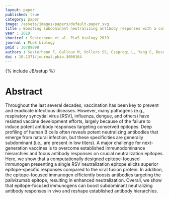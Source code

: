 ```yaml
---
layout: paper
published: true
category: paper
image: /assets/images/papers/default-paper.svg
title : Boosting subdominant neutralizing antibody responses with a computationally designed epitope-focused immunogen
year : 2019
shortref : Sesterhenn et al. PLoS biology 2019
journal : PLoS biology
pmid : 30789898
authors : Sesterhenn F, Galloux M, Vollers SS, Csepregi L, Yang C, Descamps D, Bonet J, Friedensohn S, Gainza P, Corthésy P, Chen M, Rosset S, Rameix-Welti MA, Éléouët JF, Reddy ST, Graham BS, Riffault S, Correia BE
doi : 10.1371/journal.pbio.3000164
---
```

{% include JB/setup %}

# Abstract

Throughout the last several decades, vaccination has been key to prevent and eradicate infectious diseases. However, many pathogens (e.g., respiratory syncytial virus [RSV], influenza, dengue, and others) have resisted vaccine development efforts, largely because of the failure to induce potent antibody responses targeting conserved epitopes. Deep profiling of human B cells often reveals potent neutralizing antibodies that emerge from natural infection, but these specificities are generally subdominant (i.e., are present in low titers). A major challenge for next-generation vaccines is to overcome established immunodominance hierarchies and focus antibody responses on crucial neutralization epitopes. Here, we show that a computationally designed epitope-focused immunogen presenting a single RSV neutralization epitope elicits superior epitope-specific responses compared to the viral fusion protein. In addition, the epitope-focused immunogen efficiently boosts antibodies targeting the palivizumab epitope, resulting in enhanced neutralization. Overall, we show that epitope-focused immunogens can boost subdominant neutralizing antibody responses in vivo and reshape established antibody hierarchies.